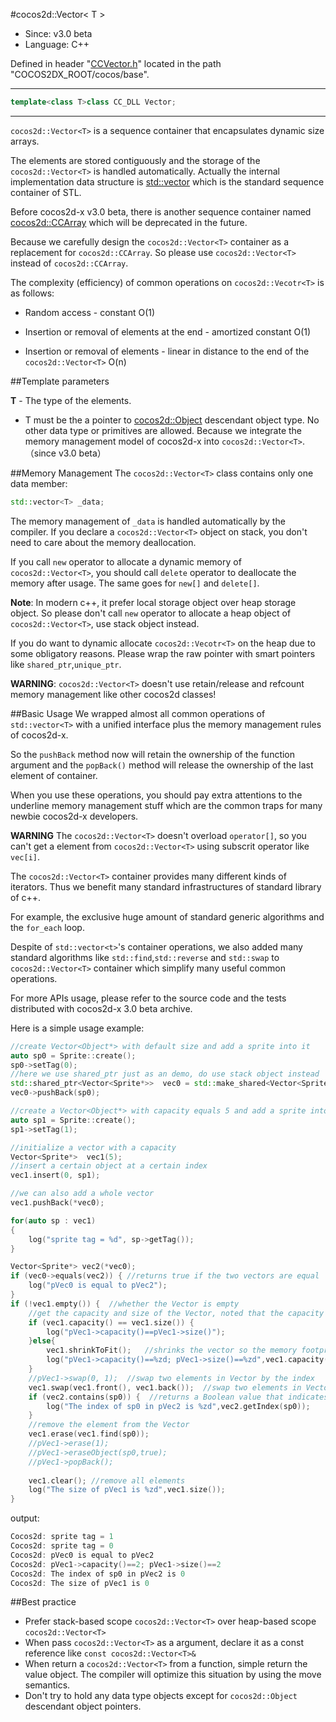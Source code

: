 #cocos2d::Vector< T >

- Since: v3.0 beta
- Language: C++

Defined in header "[CCVector.h](https://github.com/cocos2d/cocos2d-x/blob/develop/cocos/base/CCVector.h)" located in the path "COCOS2DX_ROOT/cocos/base".

---

```cpp
template<class T>class CC_DLL Vector;
```

---

`cocos2d::Vector<T>` is a sequence container that encapsulates dynamic size arrays.

The elements are stored contiguously and the storage of the `cocos2d::Vector<T>` is handled automatically. Actually the internal implementation data structure is [std::vector<T>](http://en.cppreference.com/w/cpp/container/vector) which is the standard sequence container of STL.

Before cocos2d-x v3.0 beta, there is another sequence container named [cocos2d::CCArray](https://github.com/cocos2d/cocos2d-x/blob/develop/cocos/base/CCArray.h) which will be deprecated in the future.

Because we carefully design the `cocos2d::Vector<T>` container as a replacement for `cocos2d::CCArray`. So please use `cocos2d::Vector<T>` instead of `cocos2d::CCArray`.

The complexity (efficiency) of common operations on `cocos2d::Vecotr<T>` is as follows:

- Random access - constant O(1)

- Insertion or removal of elements at the end - amortized constant O(1)

- Insertion or removal of elements - linear in distance to the end of the `cocos2d::Vector<T>` O(n)


##Template parameters

**T** - The type of the elements.

- T must be the a pointer to [cocos2d::Object](https://github.com/cocos2d/cocos2d-x/blob/develop/cocos/base/CCObject.h) descendant object type. No other data type or primitives are allowed. Because we integrate the memory management model of cocos2d-x into `cocos2d::Vector<T>`. （since v3.0 beta）

##Memory Management
The `cocos2d::Vector<T>` class contains only one data member:

```cpp
std::vector<T> _data;
```

The memory management of `_data` is handled automatically by the compiler. If you declare a `cocos2d::Vector<T>` object on stack, you don't need to care about the memory deallocation.

If you call `new` operator to allocate a dynamic memory of `cocos2d::Vector<T>`, you should call `delete` operator to deallocate the memory after usage. The same goes for `new[]` and `delete[]`.

**Note**: In modern c++, it prefer local storage object over heap storage object. So please don't call `new` operator to allocate a heap object of `cocos2d::Vector<T>`, use stack object instead.

If you do want to dynamic allocate `cocos2d::Vecotr<T>` on the heap due to some obligatory reasons. Please wrap the raw pointer with smart pointers like `shared_ptr`,`unique_ptr`.

**WARNING**: `cocos2d::Vector<T>` doesn't use retain/release and refcount memory management like other cocos2d classes!


##Basic Usage
We wrapped almost all common operations of `std::vector<T>` with a unified interface plus the memory management rules of cocos2d-x.

So the `pushBack` method now will retain the ownership of the function argument and the `popBack()` method will release the ownership of the last element of container.

When you use these operations, you should pay extra attentions to the underline memory management stuff which are the common traps for many newbie cocos2d-x developers.

**WARNING** The `cocos2d::Vector<T>` doesn't overload `operator[]`, so you can't get a element from `cocos2d::Vector<T>` using subscrit operator like `vec[i]`.

The `cocos2d::Vector<T>` container provides many different kinds of iterators. Thus we benefit many standard infrastructures of standard library of c++.

For example, the exclusive huge amount of standard generic algorithms and the `for_each` loop.

Despite of `std::vector<t>`'s container operations, we also added many standard algorithms like `std::find`,`std::reverse` and `std::swap` to `cocos2d::Vector<T>` container which simplify many useful
common operations.

For more APIs usage, please refer to the source code and the tests distributed with cocos2d-x 3.0 beta archive.

Here is a simple usage example:

```cpp
//create Vector<Object*> with default size and add a sprite into it
auto sp0 = Sprite::create();
sp0->setTag(0);
//here we use shared_ptr just as an demo, do use stack object instead
std::shared_ptr<Vector<Sprite*>>  vec0 = std::make_shared<Vector<Sprite*>>();  //default constructor
vec0->pushBack(sp0);

//create a Vector<Object*> with capacity equals 5 and add a sprite into it
auto sp1 = Sprite::create();
sp1->setTag(1);

//initialize a vector with a capacity
Vector<Sprite*>  vec1(5);
//insert a certain object at a certain index
vec1.insert(0, sp1);

//we can also add a whole vector
vec1.pushBack(*vec0);

for(auto sp : vec1)
{
    log("sprite tag = %d", sp->getTag());
}

Vector<Sprite*> vec2(*vec0);
if (vec0->equals(vec2)) { //returns true if the two vectors are equal
    log("pVec0 is equal to pVec2");
}
if (!vec1.empty()) {  //whether the Vector is empty
    //get the capacity and size of the Vector, noted that the capacity is not necessarily equal to the vector size.
    if (vec1.capacity() == vec1.size()) {
        log("pVec1->capacity()==pVec1->size()");
    }else{
        vec1.shrinkToFit();   //shrinks the vector so the memory footprint corresponds with the number of items
        log("pVec1->capacity()==%zd; pVec1->size()==%zd",vec1.capacity(),vec1.size());
    }
    //pVec1->swap(0, 1);  //swap two elements in Vector by the index
    vec1.swap(vec1.front(), vec1.back());  //swap two elements in Vector by the value
    if (vec2.contains(sp0)) {  //returns a Boolean value that indicates whether object is present in vector
        log("The index of sp0 in pVec2 is %zd",vec2.getIndex(sp0));
    }
    //remove the element from the Vector
    vec1.erase(vec1.find(sp0));
    //pVec1->erase(1);
    //pVec1->eraseObject(sp0,true);
    //pVec1->popBack();
    
    vec1.clear(); //remove all elements
    log("The size of pVec1 is %zd",vec1.size());
}
 ```

output:

```cpp
Cocos2d: sprite tag = 1
Cocos2d: sprite tag = 0
Cocos2d: pVec0 is equal to pVec2
Cocos2d: pVec1->capacity()==2; pVec1->size()==2
Cocos2d: The index of sp0 in pVec2 is 0
Cocos2d: The size of pVec1 is 0
```

##Best practice

- Prefer stack-based scope `cocos2d::Vector<T>` over heap-based scope `cocos2d::Vector<T>`
- When pass `cocos2d::Vector<T>` as a argument, declare it as a const reference like `const cocos2d::Vector<T>&`
- When return a `cocos2d::Vector<T>` from a function, simple return the value object. The compiler will optimize this situation by using the move semantics.
- Don't try to hold any data type objects except for `cocos2d::Object` descendant object pointers.

